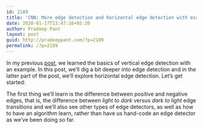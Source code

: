 ```yaml
---
id: 2189
title: 'CNN: More edge detection and horizontal edge detection with example'
date: 2020-01-17T13:47:16+05:30
author: Pradeep Pant
layout: post
guid: http://pradeeppant.com/?p=2189
permalink: /?p=2189
---
```

In my previous [post](http://pradeeppant.com/2019/11/21/cnn-understanding-edge-detection-with-an-example/), we learned the basics of vertical edge detection with an example. In this post, we&#8217;ll dig a bit deeper into edge detection and in the latter part of the post, we&#8217;ll explore horizontal edge detection. Let&#8217;s get started:

The first thing we&#8217;ll learn is the difference between positive and negative edges, that is, the difference between _light to dark_ versus _dark to light_ edge transitions and we&#8217;ll also see other types of edge detectors, as well as how to have an algorithm learn, rather than have us hand-code an edge detector as we&#8217;ve been doing so far.